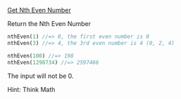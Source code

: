 [Get Nth Even Number](https://www.codewars.com/kata/5933a1f8552bc2750a0000ed)

Return the Nth Even Number

```rust
nthEven(1) //=> 0, the first even number is 0
nthEven(3) //=> 4, the 3rd even number is 4 (0, 2, 4)

nthEven(100) //=> 198
nthEven(1298734) //=> 2597466
```

The input will not be 0.

Hint: Think Math